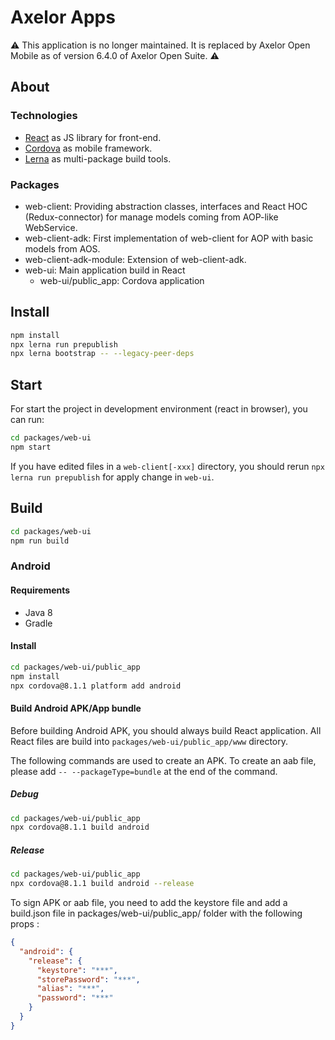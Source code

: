 # Axelor Apps

⚠️ This application is no longer maintained. It is replaced by Axelor Open Mobile as of version 6.4.0 of Axelor Open Suite. ⚠️

## About

### Technologies

- [React](https://reactjs.org/) as JS library for front-end.
- [Cordova](https://cordova.apache.org/) as mobile framework.
- [Lerna](https://lerna.js.org/) as multi-package build tools.

### Packages

- web-client: Providing abstraction classes, interfaces and React HOC (Redux-connector) for manage models coming from AOP-like WebService.
- web-client-adk: First implementation of web-client for AOP with basic models from AOS.
- web-client-adk-module: Extension of web-client-adk.
- web-ui: Main application build in React
  - web-ui/public_app: Cordova application

## Install

```bash
npm install
npx lerna run prepublish
npx lerna bootstrap -- --legacy-peer-deps
```

## Start

For start the project in development environment (react in browser), you can run:

```bash
cd packages/web-ui
npm start
```

If you have edited files in a `web-client[-xxx]` directory, you should rerun `npx lerna run prepublish` for apply change in `web-ui`.

## Build

```bash
cd packages/web-ui
npm run build
```

### Android

#### Requirements

- Java 8
- Gradle

#### Install

```bash
cd packages/web-ui/public_app
npm install
npx cordova@8.1.1 platform add android
```

#### Build Android APK/App bundle

Before building Android APK, you should always build React application.
All React files are build into `packages/web-ui/public_app/www` directory.

The following commands are used to create an APK. To create an aab file, please add `-- --packageType=bundle` at the end of the command.

##### Debug

```bash
cd packages/web-ui/public_app
npx cordova@8.1.1 build android
```

##### Release

```bash
cd packages/web-ui/public_app
npx cordova@8.1.1 build android --release
```

To sign APK or aab file, you need to add the keystore file and add a build.json file in packages/web-ui/public_app/ folder with the following props :

```json
{
  "android": {
    "release": {
      "keystore": "***",
      "storePassword": "***",
      "alias": "***",
      "password": "***"
    }
  }
}
```
